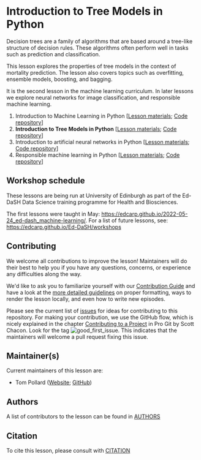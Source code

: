 # Introduction to Tree Models in Python

Decision trees are a family of algorithms that are based around a tree-like structure of decision rules. These algorithms often perform well in tasks such as prediction and classification. 

This lesson explores the properties of tree models in the context of mortality prediction. The lesson also covers topics such as overfitting, ensemble models, boosting, and bagging.

It is the second lesson in the machine learning curriculum. In later lessons we explore neural networks for image classification, and responsible machine learning.

1. Introduction to Machine Learning in Python [[Lesson materials](https://carpentries-incubator.github.io/machine-learning-novice-python/); [Code repository](https://github.com/carpentries-incubator/machine-learning-novice-python)]
2. **Introduction to Tree Models in Python** [[Lesson materials](https://carpentries-incubator.github.io/machine-learning-trees-python/); [Code repository](https://github.com/carpentries-incubator/machine-learning-trees-python)]
3. Introduction to artificial neural networks in Python [[Lesson materials](https://carpentries-incubator.github.io/machine-learning-neural-python/); [Code repository](https://github.com/carpentries-incubator/machine-learning-neural-python)]
4. Responsible machine learning in Python [[Lesson materials](https://carpentries-incubator.github.io/machine-learning-responsible-python/); [Code repository](https://github.com/carpentries-incubator/machine-learning-responsible-python)]

## Workshop schedule

These lessons are being run at University of Edinburgh as part of the Ed-DaSH Data Science training programme for Health and Biosciences. 

The first lessons were taught in May: https://edcarp.github.io/2022-05-24_ed-dash_machine-learning/. For a list of future lessons, see: https://edcarp.github.io/Ed-DaSH/workshops


## Contributing

We welcome all contributions to improve the lesson! Maintainers will do their best to help you if you have any
questions, concerns, or experience any difficulties along the way.

We'd like to ask you to familiarize yourself with our [Contribution Guide](CONTRIBUTING.md) and have a look at
the [more detailed guidelines][lesson-example] on proper formatting, ways to render the lesson locally, and even
how to write new episodes.

Please see the current list of [issues](https://github.com/carpentries-incubator/machine-learning-trees-python/issues) for ideas for contributing to this
repository. For making your contribution, we use the GitHub flow, which is
nicely explained in the chapter [Contributing to a Project](http://git-scm.com/book/en/v2/GitHub-Contributing-to-a-Project) in Pro Git
by Scott Chacon.
Look for the tag ![good_first_issue](https://img.shields.io/badge/-good%20first%20issue-gold.svg). This indicates that the maintainers will welcome a pull request fixing this issue.


## Maintainer(s)

Current maintainers of this lesson are:

* Tom Pollard ([Website](https://people.csail.mit.edu/tpollard/); [GitHub](https://github.com/tompollard))


## Authors

A list of contributors to the lesson can be found in [AUTHORS](AUTHORS)

## Citation

To cite this lesson, please consult with [CITATION](CITATION)

[cdh]: https://cdh.carpentries.org
[cdh-topic-tags]: https://cdh.carpentries.org/the-carpentries-incubator.html#topic-tags
[change-default-branch]: https://docs.github.com/en/github/administering-a-repository/changing-the-default-branch
[community-lessons]: https://carpentries.org/community-lessons
[lesson-example]: https://carpentries.github.io/lesson-example
